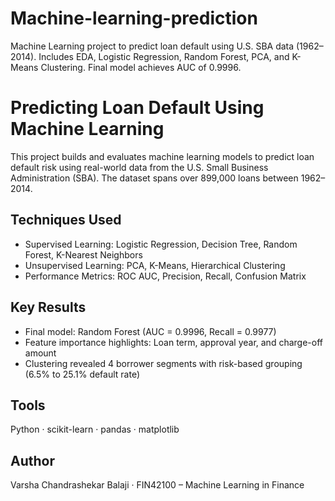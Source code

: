 # Machine-learning-prediction
Machine Learning project to predict loan default using U.S. SBA data (1962–2014). Includes EDA, Logistic Regression, Random Forest, PCA, and K-Means Clustering. Final model achieves AUC of 0.9996.

# Predicting Loan Default Using Machine Learning

This project builds and evaluates machine learning models to predict loan default risk using real-world data from the U.S. Small Business Administration (SBA). The dataset spans over 899,000 loans between 1962–2014.

## Techniques Used
- Supervised Learning: Logistic Regression, Decision Tree, Random Forest, K-Nearest Neighbors
- Unsupervised Learning: PCA, K-Means, Hierarchical Clustering
- Performance Metrics: ROC AUC, Precision, Recall, Confusion Matrix

## Key Results
- Final model: Random Forest (AUC = 0.9996, Recall = 0.9977)
- Feature importance highlights: Loan term, approval year, and charge-off amount
- Clustering revealed 4 borrower segments with risk-based grouping (6.5% to 25.1% default rate)

## Tools
Python · scikit-learn · pandas · matplotlib

## Author
Varsha Chandrashekar Balaji · FIN42100 – Machine Learning in Finance
